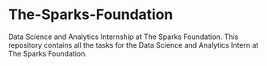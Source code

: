 # The-Sparks-Foundation
Data Science and Analytics Internship at The Sparks Foundation.
This repository contains all the tasks for the Data Science and Analytics Intern at The Sparks Foundation.
